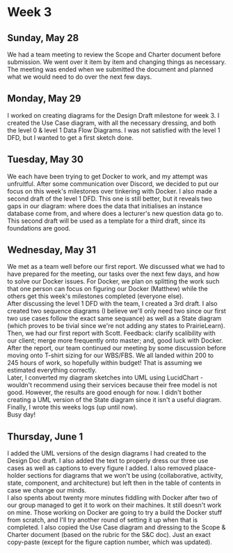 # Week 3

## Sunday, May 28
We had a team meeting to review the Scope and Charter document before submission. We went over it item by item and changing things as necessary. The meeting was ended when we submitted the document and planned what we would need to do over the next few days.  

##  Monday, May 29
I worked on creating diagrams for the Design Draft milestone for week 3. I created the Use Case diagram, with all the necessary dressing, and both the level 0 & level 1 Data Flow Diagrams. I was not satisfied with the level 1 DFD, but I wanted to get a first sketch done.  

##  Tuesday, May 30
We each have been trying to get Docker to work, and my attempt was unfruitful. After some communication over Discord, we decided to put our focus on this week's milestones over tinkering with Docker.
I also made a second draft of the level 1 DFD. This one is still better, but it reveals two gaps in our diagram: where does the data that initialises an instance database come from, and where does a lecturer's new question data go to. This second draft will be used as a template for a third draft, since its foundations are good.  

##  Wednesday, May 31
We met as a team well before our first report. We discussed what we had to have prepared for the meeting, our tasks over the next few days, and how to solve our Docker issues. For Docker, we plan on splitting the work such that one person can focus on figuring our Docker (Matthew) while the others get this week's milestones completed (everyone else).  
After discussing the level 1 DFD with the team, I created a 3rd draft. I also created two sequence diagrams (I believe we'll only need two since our first two use cases follow the exact same sequance) as well as a State diagram (which proves to be tivial since we're not adding any states to PrairieLearn).  
Then, we had our first report with Scott. Feedback: clarify scalibility with our client; merge more frequently onto master; and, good luck with Docker.  
After the report, our team continued our meeting by some discussion before moving onto T-shirt sizing for our WBS/FBS. We all landed within 200 to 245 hours of work, so hopefully within budget! That is assuming we estimated everything correctly.  
Later, I converted my diagram sketches into UML using LucidChart - wouldn't recommend using their services because their free model is not good. However, the results are good enough for now. I didn't bother creating a UML version of the State diagram since it isn't a useful diagram.  
Finally, I wrote this weeks logs (up until now).  
Busy day!  

##  Thursday, June 1
I added the UML versions of the design diagrams I had created to the Design Doc draft. I also added the text to properly dress our three use cases as well as captions to every figure I added. I also removed plaace-holder sections for diagrams that we won't be using (collaborative, activity, state, component, and architecture) but left then in the table of contents in case we change our minds.  
I also spents about twenty more minutes fiddling with Docker after two of our group managed to get it to work on their machines. It still doesn't work on mine. Those working on Docker are going to try a build the Docker stuff from scratch, and I'll try another round of setting it up when that is completed.
I also copied the Use Case diagram and dressing to the Scope & Charter document (based on the rubric for the S&C doc). Just an exact copy-paste (except for the figure caption number, which was updated).